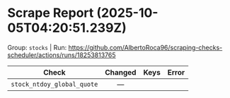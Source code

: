 # Scrape Report (2025-10-05T04:20:51.239Z)

Group: `stocks`  |  Run: https://github.com/AlbertoRoca96/scraping-checks-scheduler/actions/runs/18253813765

| Check | Changed | Keys | Error |
|---|:---:|:--|:--|
| `stock_ntdoy_global_quote` | — |  |  |
